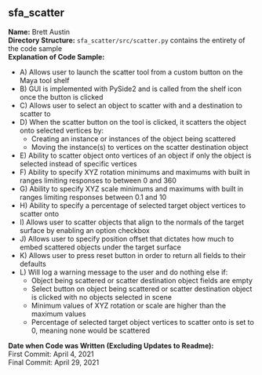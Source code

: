 sfa_scatter
-------------
**Name:** Brett Austin  
  **Directory Structure:** `sfa_scatter/src/scatter.py` contains the entirety of the code sample\
  **Explanation of Code Sample:**
  - A) Allows user to launch the scatter tool from a custom button on the Maya tool shelf
  - B) GUI is implemented with PySide2 and is called from the shelf icon once the button is clicked
  - C) Allows user to select an object to scatter with and a destination to scatter to
  - D) When the scatter button on the tool is clicked, it scatters the object onto selected vertices by:
      - Creating an instance or instances of the object being scattered
      - Moving the instance(s) to vertices on the scatter destination object
  - E) Ability to scatter object onto vertices of an object if only the object is selected instead of specific vertices
  - F) Ability to specify XYZ rotation minimums and maximums with built in ranges limiting responses to between 0 and 360
  - G) Ability to specify XYZ scale minimums and maximums with built in ranges limiting responses between 0.1 and 10
  - H) Ability to specify a percentage of selected target object vertices to scatter onto
  - I) Allows user to scatter objects that align to the normals of the target surface by enabling an option checkbox
  - J) Allows user to specify position offset that dictates how much to embed scattered objects under the target surface
  - K) Allows user to press reset button in order to return all fields to their defaults
  - L) Will log a warning message to the user and do nothing else if:
      - Object being scattered or scatter destination object fields are empty
      - Select button on object being scattered or scatter destination object is clicked with no objects selected in scene
      - Minimum values of XYZ rotation or scale are higher than the maximum values
      - Percentage of selected target object vertices to scatter onto is set to 0, meaning none would be scattered
      
**Date when Code was Written (Excluding Updates to Readme):**\
First Commit: April 4, 2021\
Final Commit: April 29, 2021
